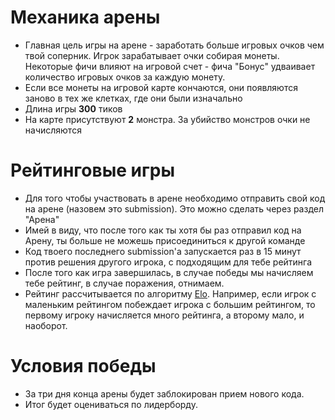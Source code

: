 # Механика арены
- Главная цель игры на арене - заработать больше игровых очков чем твой соперник. Игрок зарабатывает очки собирая монеты. Некоторые фичи влияют на игровой счет - фича "Бонус" удваивает количество игровых очков за каждую монету.
- Если все монеты на игровой карте кончаются, они появляются заново в тех же клетках, где они были изначально
- Длина игры **300** тиков
- На карте присутствуют **2** монстра. За убийство монстров очки не начисляются

# Рейтинговые игры
- Для того чтобы участвовать в арене необходимо отправить свой код на арене (назовем это submission). Это можно сделать через раздел "Арена"
- Имей в виду, что после того как ты хотя бы раз отправил код на Арену, ты больше не можешь присоединиться к другой команде
- Код твоего последнего submission'а запускается раз в 15 минут против решения другого игрока, с подходящим для тебе рейтинга
- После того как игра завершилась, в случае победы мы начисляем тебе рейтинг, в случае поражения, отнимаем.
- Рейтинг рассчитывается по алгоритму [Elo](https://ru.wikipedia.org/wiki/%D0%A0%D0%B5%D0%B9%D1%82%D0%B8%D0%BD%D0%B3_%D0%AD%D0%BB%D0%BE). Например, если игрок с маленьким рейтингом побеждает игрока с большим рейтингом, то первому игроку начисляется много рейтинга, а второму мало, и наоборот.

# Условия победы
- За три дня конца арены будет заблокирован прием нового кода.
- Итог будет оцениваться по лидерборду.
